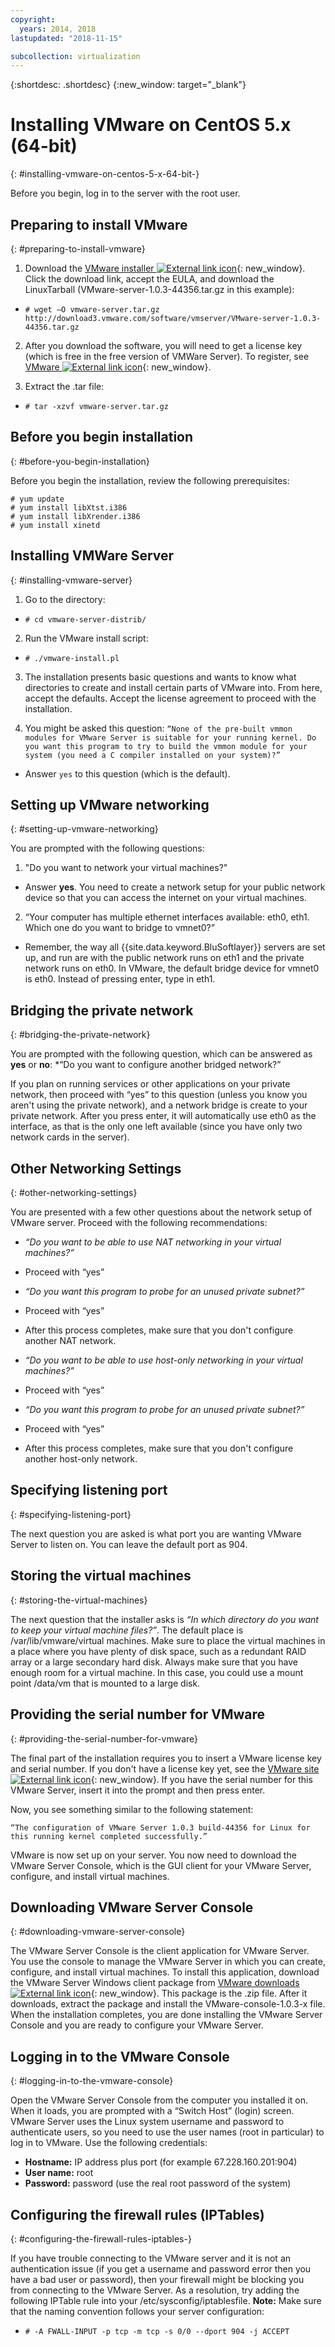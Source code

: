 ```yaml
---
copyright:
  years: 2014, 2018
lastupdated: "2018-11-15"

subcollection: virtualization
---
```

{:shortdesc: .shortdesc}
{:new_window: target="_blank"}

# Installing VMware on CentOS 5.x (64-bit)
{: #installing-vmware-on-centos-5-x-64-bit-}

Before you begin, log in to the server with the root user.

## Preparing to install VMware
{: #preparing-to-install-vmware}

1. Download the [VMware installer ![External link icon](../../icons/launch-glyph.svg "External link icon")](http://vmware.com/download/server/){: new_window}. Click the download link, accept the EULA, and download the LinuxTarball (VMware-server-1.0.3-44356.tar.gz in this example):

* `# wget –O vmware-server.tar.gz http://download3.vmware.com/software/vmserver/VMware-server-1.0.3-44356.tar.gz`

2. After you download the software, you will need to get a license key (which is free in the free version of VMWare Server). To register, see [VMware ![External link icon](../../icons/launch-glyph.svg "External link icon")](http://register.vmware.com/content/registration.html){: new_window}.

3. Extract the .tar file:

* `# tar -xzvf vmware-server.tar.gz`

## Before you begin installation
{: #before-you-begin-installation}

Before you begin the installation, review the following prerequisites:

```
# yum update
# yum install libXtst.i386
# yum install libXrender.i386
# yum install xinetd
```

## Installing VMWare Server
{: #installing-vmware-server}

1. Go to the directory:

* `# cd vmware-server-distrib/`

2. Run the VMware install script:

* `# ./vmware-install.pl`

3. The installation presents basic questions and wants to know what directories to create and install certain parts of VMware into. From here, accept the defaults. Accept the license agreement to proceed with the installation.

4. You might be asked this question: `“None of the pre-built vmmon modules for VMware Server is suitable for your running kernel. Do you want this program to try to build the vmmon module for your system (you need a C compiler installed on your system)?”`
* Answer `yes` to this question (which is the default).

## Setting up VMware networking
{: #setting-up-vmware-networking}

You are prompted with the following questions:

1. "Do you want to network your virtual machines?"
* Answer **yes**. You need to create a network setup for your public network device so that you can access the internet on your virtual machines.

2. “Your computer has multiple ethernet interfaces available: eth0, eth1. Which one do you want to bridge to vmnet0?”
* Remember, the way all {{site.data.keyword.BluSoftlayer}} servers are set up, and run are with the public network runs on eth1 and the private network runs on eth0. In VMware, the default bridge device for vmnet0 is eth0. Instead of pressing enter, type in eth1.

## Bridging the private network
{: #bridging-the-private-network}

You are prompted with the following question, which can be answered as **yes** or **no**:
*“Do you want to configure another bridged network?”

If you plan on running services or other applications on your private network, then proceed with “yes” to this question (unless you know you aren't using the private network), and a network bridge is create to your private network. After you press enter, it will automatically use eth0 as the interface, as that is the only one left available (since you have only two network cards in the server).

## Other Networking Settings
{: #other-networking-settings}

You are presented with a few other questions about the network setup of VMware server. Proceed with the following recommendations:

* *“Do you want to be able to use NAT networking in your virtual machines?”*

- Proceed with “yes”

* *“Do you want this program to probe for an unused private subnet?”*

- Proceed with “yes”

- After this process completes, make sure that you don't configure another NAT network.

* *“Do you want to be able to use host-only networking in your virtual machines?”*

- Proceed with “yes”

* *“Do you want this program to probe for an unused private subnet?”*

- Proceed with “yes”

- After this process completes, make sure that you don't configure another host-only network.

## Specifying listening port
{: #specifying-listening-port}

The next question you are asked is what port you are wanting VMware Server to listen on. You can leave the default port as 904.

## Storing the virtual machines
{: #storing-the-virtual-machines}

The next question that the installer asks is *“In which directory do you want to keep your virtual machine files?”*. The default place is /var/lib/vmware/virtual machines. Make sure to place the virtual machines in a place where you have plenty of disk space, such as a redundant RAID array or a large secondary hard disk. Always make sure that you have enough room for a virtual machine. In this case, you could use a mount point /data/vm that is mounted to a large disk.

## Providing the serial number for VMware
{: #providing-the-serial-number-for-vmware}

The final part of the installation requires you to insert a VMware license key and serial number. If you don't have a license key yet, see the [VMware site ![External link icon](../../icons/launch-glyph.svg "External link icon")](http://register.vmware.com/content/registration.html){: new_window}. If you have the serial number for this VMware Server, insert it into the prompt and then press enter.

Now, you see something similar to the following statement:

    “The configuration of VMware Server 1.0.3 build-44356 for Linux for this running kernel completed successfully.”

VMware is now set up on your server. You now need to download the VMware Server Console, which is the GUI client for your VMware Server, configure, and install virtual machines.

## Downloading VMware Server Console
{: #downloading-vmware-server-console}

The VMware Server Console is the client application for VMware Server. You use the console to manage the VMware Server in which you can create, configure, and install virtual machines. To install this application, download the VMware Server Windows client package from [VMware downloads ![External link icon](../../icons/launch-glyph.svg "External link icon")](http://vmware.com/download/server/){: new_window}. This package is the .zip file. After it downloads, extract the package and install the VMware-console-1.0.3-x file. When the installation completes, you are done installing the VMware Server Console and you are ready to configure your VMware Server.

## Logging in to the VMware Console
{: #logging-in-to-the-vmware-console}

Open the VMware Server Console from the computer you installed it on. When it loads, you are prompted with a “Switch Host” (login) screen. VMware Server uses the Linux system username and password to authenticate users, so you need to use the user names (root in particular) to log in to VMware. Use the following credentials:

* **Hostname:** IP address plus port (for example 67.228.160.201:904)<br />
* **User name:** root<br />
* **Password:** password (use the real root password of the system)

## Configuring the firewall rules (IPTables)
{: #configuring-the-firewall-rules-iptables-}

If you have trouble connecting to the VMware server and it is not an authentication issue (if you get a username and password error then you have a bad user or password), then your firewall might be blocking you from connecting to the VMware Server. As a resolution, try adding the following IPTable rule into your /etc/sysconfig/iptablesfile. **Note:** Make sure that the naming convention follows your server configuration:

- `# -A FWALL-INPUT -p tcp -m tcp -s 0/0 --dport 904 -j ACCEPT`
